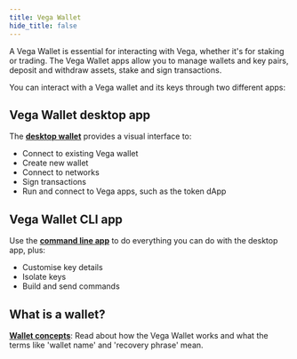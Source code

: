 ```yaml
---
title: Vega Wallet
hide_title: false
---
```

A Vega Wallet is essential for interacting with Vega, whether it's for staking or trading. The Vega Wallet apps allow you to manage wallets and key pairs, deposit and withdraw assets, stake and sign transactions.

You can interact with a Vega wallet and its keys through two different apps:

## Vega Wallet desktop app
The **[desktop wallet](./desktop-app/index.md)** provides a visual interface to: 
* Connect to existing Vega wallet
* Create new wallet 
* Connect to networks
* Sign transactions
* Run and connect to Vega apps, such as the token dApp

## Vega Wallet CLI app
Use the **[command line app](./cli-wallet/index.md)** to do everything you can do with the desktop app, plus:
* Customise key details 
* Isolate keys
* Build and send commands

## What is a wallet?
**[Wallet concepts](../../concepts/vega-wallet.md)**: Read about how the Vega Wallet works and what the terms like 'wallet name' and 'recovery phrase' mean.